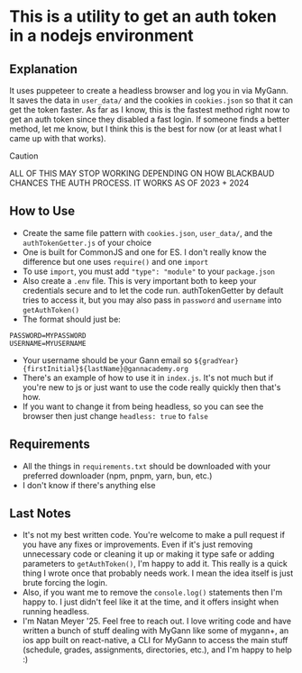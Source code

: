# This is a utility to get an auth token in a nodejs environment

## Explanation

It uses puppeteer to create a headless browser and log you in via MyGann. It saves the data in `user_data/` and the cookies in `cookies.json` so that it can get the token faster. As far as I know, this is the fastest method right now to get an auth token since they disabled a fast login. If someone finds a better method, let me know, but I think this is the best for now (or at least what I came up with that works).
> [!CAUTION]
> ALL OF THIS MAY STOP WORKING DEPENDING ON HOW BLACKBAUD CHANCES THE AUTH PROCESS. IT WORKS AS OF 2023 + 2024

## How to Use

- Create the same file pattern with `cookies.json`, `user_data/`, and the `authTokenGetter.js` of your choice
- One is built for CommonJS and one for ES. I don't really know the difference but one uses `require()` and one `import`
- To use `import`, you must add `"type": "module"` to your `package.json`
- Also create a `.env` file. This is very important both to keep your credentials secure and to let the code run. authTokenGetter by default tries to access it, but you may also pass in `password` and `username` into `getAuthToken()`
- The format should just be:

```dotenv
PASSWORD=MYPASSWORD
USERNAME=MYUSERNAME
```

- Your username should be your Gann email so `${gradYear}{firstInitial}${lastName}@gannacademy.org`
- There's an example of how to use it in `index.js`. It's not much but if you're new to js or just want to use the code really quickly then that's how.
- If you want to change it from being headless, so you can see the browser then just change `headless: true` to `false`

## Requirements

- All the things in `requirements.txt` should be downloaded with your preferred downloader (npm, pnpm, yarn, bun, etc.)
- I don't know if there's anything else

## Last Notes

- It's not my best written code. You're welcome to make a pull request if you have any fixes or improvements. Even if it's just removing unnecessary code or cleaning it up or making it type safe or adding parameters to `getAuthToken()`, I'm happy to add it. This really is a quick thing I wrote once that probably needs work. I mean the idea itself is just brute forcing the login.
- Also, if you want me to remove the `console.log()` statements then I'm happy to. I just didn't feel like it at the time, and it offers insight when running headless.
- I'm Natan Meyer '25. Feel free to reach out. I love writing code and have written a bunch of stuff dealing with MyGann like some of mygann+, an ios app built on react-native, a CLI for MyGann to access the main stuff (schedule, grades, assignments, directories, etc.), and I'm happy to help :)
